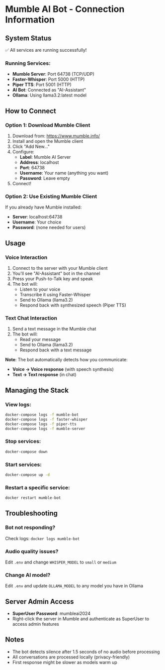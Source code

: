 # Mumble AI Bot - Connection Information

## System Status
✅ All services are running successfully!

### Running Services:
- **Mumble Server**: Port 64738 (TCP/UDP)
- **Faster-Whisper**: Port 5000 (HTTP)
- **Piper TTS**: Port 5001 (HTTP)
- **AI Bot**: Connected as "AI-Assistant"
- **Ollama**: Using llama3.2:latest model

## How to Connect

### Option 1: Download Mumble Client
1. Download from: https://www.mumble.info/
2. Install and open the Mumble client
3. Click "Add New..."
4. Configure:
   - **Label**: Mumble AI Server
   - **Address**: localhost
   - **Port**: 64738
   - **Username**: Your name (anything you want)
   - **Password**: Leave empty
5. Connect!

### Option 2: Use Existing Mumble Client
If you already have Mumble installed:
- **Server**: localhost:64738
- **Username**: Your choice
- **Password**: (none needed for users)

## Usage

### Voice Interaction
1. Connect to the server with your Mumble client
2. You'll see "AI-Assistant" bot in the channel
3. Press your Push-to-Talk key and speak
4. The bot will:
   - Listen to your voice
   - Transcribe it using Faster-Whisper
   - Send to Ollama (llama3.2)
   - Respond back with synthesized speech (Piper TTS)

### Text Chat Interaction
1. Send a text message in the Mumble chat
2. The bot will:
   - Read your message
   - Send to Ollama (llama3.2)
   - Respond back with a text message

**Note**: The bot automatically detects how you communicate:
- **Voice → Voice response** (with speech synthesis)
- **Text → Text response** (in chat)

## Managing the Stack

### View logs:
```bash
docker-compose logs -f mumble-bot
docker-compose logs -f faster-whisper
docker-compose logs -f piper-tts
docker-compose logs -f mumble-server
```

### Stop services:
```bash
docker-compose down
```

### Start services:
```bash
docker-compose up -d
```

### Restart a specific service:
```bash
docker restart mumble-bot
```

## Troubleshooting

### Bot not responding?
Check logs: `docker logs mumble-bot`

### Audio quality issues?
Edit `.env` and change `WHISPER_MODEL` to `small` or `medium`

### Change AI model?
Edit `.env` and update `OLLAMA_MODEL` to any model you have in Ollama

## Server Admin Access
- **SuperUser Password**: mumbleai2024
- Right-click the server in Mumble and authenticate as SuperUser to access admin features

## Notes
- The bot detects silence after 1.5 seconds of no audio before processing
- All conversations are processed locally (privacy-friendly)
- First response might be slower as models warm up
